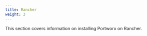 ```yaml
---
title: Rancher
weight: 3
---
```


This section covers information on installing Portworx on Rancher.

